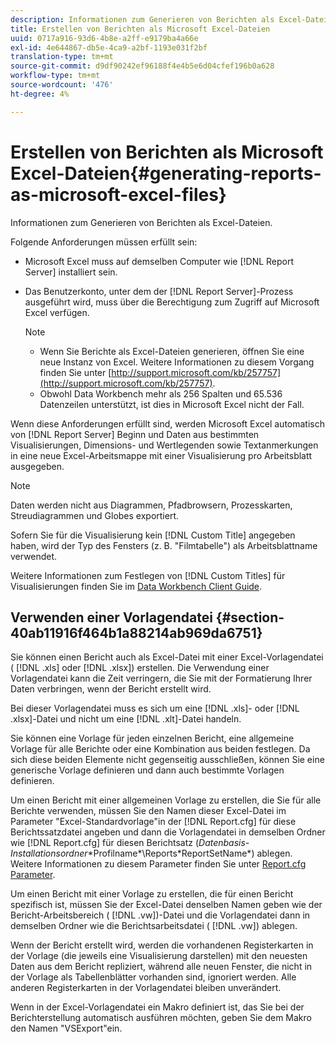 ```yaml
---
description: Informationen zum Generieren von Berichten als Excel-Dateien.
title: Erstellen von Berichten als Microsoft Excel-Dateien
uuid: 0717a916-93d6-4b8e-a2ff-e9179ba4a66e
exl-id: 4e644867-db5e-4ca9-a2bf-1193e031f2bf
translation-type: tm+mt
source-git-commit: d9df90242ef96188f4e4b5e6d04cfef196b0a628
workflow-type: tm+mt
source-wordcount: '476'
ht-degree: 4%

---
```


# Erstellen von Berichten als Microsoft Excel-Dateien{#generating-reports-as-microsoft-excel-files}

Informationen zum Generieren von Berichten als Excel-Dateien.

Folgende Anforderungen müssen erfüllt sein:

* Microsoft Excel muss auf demselben Computer wie [!DNL Report Server] installiert sein.
* Das Benutzerkonto, unter dem der [!DNL Report Server]-Prozess ausgeführt wird, muss über die Berechtigung zum Zugriff auf Microsoft Excel verfügen.

   >[!NOTE]
   >
   >
   >    
   >    
   >    * Wenn Sie Berichte als Excel-Dateien generieren, öffnen Sie eine neue Instanz von Excel. Weitere Informationen zu diesem Vorgang finden Sie unter [http://support.microsoft.com/kb/257757](http://support.microsoft.com/kb/257757).
   >    * Obwohl Data Workbench mehr als 256 Spalten und 65.536 Datenzeilen unterstützt, ist dies in Microsoft Excel nicht der Fall.


Wenn diese Anforderungen erfüllt sind, werden Microsoft Excel automatisch von [!DNL Report Server] Beginn und Daten aus bestimmten Visualisierungen, Dimensions- und Wertlegenden sowie Textanmerkungen in eine neue Excel-Arbeitsmappe mit einer Visualisierung pro Arbeitsblatt ausgegeben.

>[!NOTE]
>
>Daten werden nicht aus Diagrammen, Pfadbrowsern, Prozesskarten, Streudiagrammen und Globes exportiert.

Sofern Sie für die Visualisierung kein [!DNL Custom Title] angegeben haben, wird der Typ des Fensters (z. B. &quot;Filmtabelle&quot;) als Arbeitsblattname verwendet.

Weitere Informationen zum Festlegen von [!DNL Custom Titles] für Visualisierungen finden Sie im [Data Workbench Client Guide](https://docs.adobe.com/content/help/de-DE/data-workbench/using/client/t-open-ins.html).

## Verwenden einer Vorlagendatei {#section-40ab11916f464b1a88214ab969da6751}

Sie können einen Bericht auch als Excel-Datei mit einer Excel-Vorlagendatei ( [!DNL .xls] oder [!DNL .xlsx]) erstellen. Die Verwendung einer Vorlagendatei kann die Zeit verringern, die Sie mit der Formatierung Ihrer Daten verbringen, wenn der Bericht erstellt wird.

Bei dieser Vorlagendatei muss es sich um eine [!DNL .xls]- oder [!DNL .xlsx]-Datei und nicht um eine [!DNL .xlt]-Datei handeln.

Sie können eine Vorlage für jeden einzelnen Bericht, eine allgemeine Vorlage für alle Berichte oder eine Kombination aus beiden festlegen. Da sich diese beiden Elemente nicht gegenseitig ausschließen, können Sie eine generische Vorlage definieren und dann auch bestimmte Vorlagen definieren.

Um einen Bericht mit einer allgemeinen Vorlage zu erstellen, die Sie für alle Berichte verwenden, müssen Sie den Namen dieser Excel-Datei im Parameter &quot;Excel-Standardvorlage&quot;in der [!DNL Report.cfg] für diese Berichtssatzdatei angeben und dann die Vorlagendatei in demselben Ordner wie [!DNL Report.cfg] für diesen Berichtsatz (*Datenbasis-Installationsordner*\*Profilname*\Reports\*ReportSetName*) ablegen. Weitere Informationen zu diesem Parameter finden Sie unter [Report.cfg Parameter](../../../../../home/c-rpt-oview/c-rpt-param-ref/c-rpt-param.md#concept-838e59d72d3f4cb29ee15f5c7eb0ceff).

Um einen Bericht mit einer Vorlage zu erstellen, die für einen Bericht spezifisch ist, müssen Sie der Excel-Datei denselben Namen geben wie der Bericht-Arbeitsbereich ( [!DNL .vw])-Datei und die Vorlagendatei dann in demselben Ordner wie die Berichtsarbeitsdatei ( [!DNL .vw]) ablegen.

Wenn der Bericht erstellt wird, werden die vorhandenen Registerkarten in der Vorlage (die jeweils eine Visualisierung darstellen) mit den neuesten Daten aus dem Bericht repliziert, während alle neuen Fenster, die nicht in der Vorlage als Tabellenblätter vorhanden sind, ignoriert werden. Alle anderen Registerkarten in der Vorlagendatei bleiben unverändert.

Wenn in der Excel-Vorlagendatei ein Makro definiert ist, das Sie bei der Berichterstellung automatisch ausführen möchten, geben Sie dem Makro den Namen &quot;VSExport&quot;ein.
